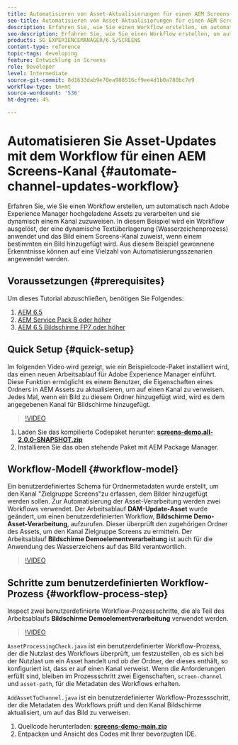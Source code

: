 ```yaml
---
title: Automatisieren von Asset-Aktualisierungen für einen AEM Screens-Kanal mit einem Workflow
seo-title: Automatisieren von Asset-Aktualisierungen für einen AEM Screens-Kanal mit einem Workflow
description: Erfahren Sie, wie Sie einen Workflow erstellen, um automatisch nach Adobe Experience Manager hochgeladene Assets zu verarbeiten und sie dynamisch einem Kanal zuzuweisen. In diesem Beispiel wird ein Workflow ausgelöst, bei dem ein dynamisches Wasserzeichen angewendet und das Bild einem Screens-Kanal zugewiesen wird, wenn einem bestimmten Ordner ein Bild hinzugefügt wird. Aus diesem Beispiel gewonnene Erkenntnisse können auf eine Vielzahl von Automatisierungsszenarien angewendet werden.
seo-description: Erfahren Sie, wie Sie einen Workflow erstellen, um automatisch nach Adobe Experience Manager hochgeladene Assets zu verarbeiten und sie dynamisch einem Kanal zuzuweisen. In diesem Beispiel wird ein Workflow ausgelöst, bei dem ein dynamisches Wasserzeichen angewendet und das Bild einem Screens-Kanal zugewiesen wird, wenn einem bestimmten Ordner ein Bild hinzugefügt wird. Aus diesem Beispiel gewonnene Erkenntnisse können auf eine Vielzahl von Automatisierungsszenarien angewendet werden.
products: SG_EXPERIENCEMANAGER/6.5/SCREENS
content-type: reference
topic-tags: developing
feature: Entwicklung in Screens
role: Developer
level: Intermediate
source-git-commit: 8d1633dab9e70ea988516cf9ee4d1b0a780bc7e9
workflow-type: tm+mt
source-wordcount: '536'
ht-degree: 4%

---
```



# Automatisieren Sie Asset-Updates mit dem Workflow für einen AEM Screens-Kanal {#automate-channel-updates-workflow}

Erfahren Sie, wie Sie einen Workflow erstellen, um automatisch nach Adobe Experience Manager hochgeladene Assets zu verarbeiten und sie dynamisch einem Kanal zuzuweisen. In diesem Beispiel wird ein Workflow ausgelöst, der eine dynamische Textüberlagerung (Wasserzeichenprozess) anwendet und das Bild einem Screens-Kanal zuweist, wenn einem bestimmten  ein Bild hinzugefügt wird. Aus diesem Beispiel gewonnene Erkenntnisse können auf eine Vielzahl von Automatisierungsszenarien angewendet werden.

## Voraussetzungen {#prerequisites}

Um dieses Tutorial abzuschließen, benötigen Sie Folgendes:

1. [AEM 6.5](https://experienceleague.adobe.com/docs/experience-manager-65.html?lang=de)
1. [AEM Service Pack 8 oder höher](https://experienceleague.adobe.com/docs/experience-manager-65/release-notes/service-pack/sp-release-notes.html?lang=de)
1. [AEM 6.5 Bildschirme FP7 oder höher](https://experienceleague.adobe.com/docs/experience-manager-screens/user-guide/release-notes/release-notes-fp-202103.html)

## Quick Setup {#quick-setup}

Im folgenden Video wird gezeigt, wie ein Beispielcode-Paket installiert wird, das einen neuen Arbeitsablauf für Adobe Experience Manager einführt. Diese Funktion ermöglicht es einem Benutzer, die Eigenschaften eines Ordners in AEM Assets zu aktualisieren, um auf einen Kanal zu verweisen. Jedes Mal, wenn ein Bild zu diesem Ordner hinzugefügt wird, wird es dem angegebenen Kanal für Bildschirme hinzugefügt.

>[!VIDEO](https://video.tv.adobe.com/v/333174/?quality=12&learn=on)

1. Laden Sie das kompilierte Codepaket herunter: **[screens-demo.all-2.0.0-SNAPSHOT.zip](./assets/screens-demo.all-2.0.0-SNAPSHOT.zip)**
1. Installieren Sie das oben stehende Paket mit AEM Package Manager.

## Workflow-Modell {#workflow-model}

Ein benutzerdefiniertes Schema für Ordnermetadaten wurde erstellt, um den Kanal &quot;Zielgruppe Screens&quot;zu erfassen, dem Bilder hinzugefügt werden sollen. Zur Automatisierung der Asset-Verarbeitung werden zwei Workflows verwendet. Der Arbeitsablauf **DAM-Update-Asset** wurde geändert, um einen benutzerdefinierten Workflow, **Bildschirme Demo-Asset-Verarbeitung**, aufzurufen. Dieser überprüft den zugehörigen Ordner des Assets, um den Kanal Zielgruppe Screens zu ermitteln. Der Arbeitsablauf **Bildschirme Demoelementverarbeitung** ist auch für die Anwendung des Wasserzeichens auf das Bild verantwortlich.

>[!VIDEO](https://video.tv.adobe.com/v/333175/?quality=12&learn=on)

## Schritte zum benutzerdefinierten Workflow-Prozess {#workflow-process-step}

Inspect zwei benutzerdefinierte Workflow-Prozessschritte, die als Teil des Arbeitsablaufs **Bildschirme Demoelementverarbeitung** verwendet werden.

>[!VIDEO](https://video.tv.adobe.com/v/333179/?quality=12&learn=on)

`AssetProcessingCheck.java` ist ein benutzerdefinierter Workflow-Prozess, der die Nutzlast des Workflows überprüft, um festzustellen, ob es sich bei der Nutzlast um ein Asset handelt und ob der Ordner, der dieses enthält, so konfiguriert ist, dass er auf einen Kanal verweist. Wenn die Anforderungen erfüllt sind, bleiben im Prozessschritt zwei Eigenschaften, `screen-channel` und `asset-path`, für die Metadaten des Workflows erhalten.

`AddAssetToChannel.java` ist ein benutzerdefinierter Workflow-Prozessschritt, der die Metadaten des Workflows prüft und den Kanal Bildschirme aktualisiert, um auf das Bild zu verweisen.

1. Quellcode herunterladen: **[screens-demo-main.zip](./assets/screens-demo-main.zip)**
1. Entpacken und Ansicht des Codes mit Ihrer bevorzugten IDE.
